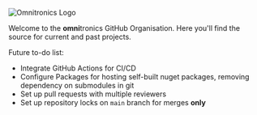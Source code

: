 ![Omnitronics Logo](https://www.omnitronicsworld.com/wp-content/uploads/2019/09/2019-Omnitronics-Logo-CMYK.png)

Welcome to the **omni**tronics GitHub Organisation. Here you'll find the source for current and past projects.

Future to-do list:

* Integrate GitHub Actions for CI/CD
* Configure Packages for hosting self-built nuget packages, removing dependency on submodules in git
* Set up pull requests with multiple reviewers
* Set up repository locks on `main` branch for merges **only**